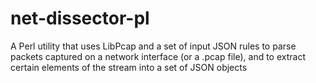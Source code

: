 # net-dissector-pl
A Perl utility that uses LibPcap and a set of input JSON rules to parse packets captured on a network interface (or a .pcap file), and to extract certain elements of the stream into a set of JSON objects
